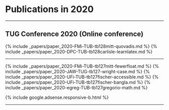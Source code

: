 

# Publications in 2020

<hr class="conference-start">

## TUG Conference 2020 (Online conference)

{% include _papers/paper_2020-FMi-TUB-tb128mitt-quovadis.md %}
{% include _papers/paper_2020-DPC-TUB-tb128carlisle-learnlatex.md %}

<hr class="conference-end">

{% include _papers/paper_2020-FMi-TUB-tb127mitt-fewerfloat.md  %}
{% include _papers/paper_2020-JAW-TUG-tb127-wright-case.md %}
{% include _papers/paper_2020-UFi-TUB-tb127fischer-accessible.md  %}
{% include _papers/paper_2020-UFi-TUB-tb127fischer-bangla.md  %}
{% include _papers/paper_2020-egreg-TUB-tb127gregorio-math.md  %}






<div class="row">{% include google.adsense.responsive-b.html %}</div><hr> 




